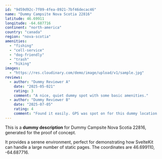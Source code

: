 ```yaml
---
id: "9d59d92c-7f09-4fea-8921-7bf46decac46"
name: "Dummy Campsite Nova Scotia 22816"
latitude: 46.69911
longitude: -64.687716
continent: "north-america"
country: "canada"
region: "nova-scotia"
amenities:
  - "fishing"
  - "cell-service"
  - "dog-friendly"
  - "trash"
  - "hiking"
images:
  - "https://res.cloudinary.com/demo/image/upload/v1/sample.jpg"
reviews:
  - author: "Dummy Reviewer A"
    date: "2025-05-021"
    rating: 3
    comment: "A nice, quiet dummy spot with some basic amenities."
  - author: "Dummy Reviewer B"
    date: "2025-07-05"
    rating: 4
    comment: "Found it easily. GPS was spot on for this dummy location."
---
```


This is a **dummy description** for Dummy Campsite Nova Scotia 22816, generated for the proof of concept.

It provides a serene environment, perfect for demonstrating how SvelteKit can handle a large number of static pages. The coordinates are 46.699110, -64.687716.
